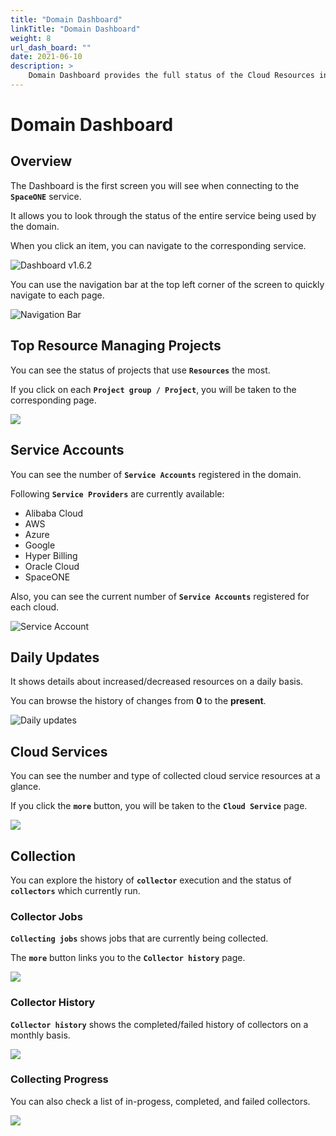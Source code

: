 ```yaml
---
title: "Domain Dashboard"
linkTitle: "Domain Dashboard"
weight: 8
url_dash_board: "" 
date: 2021-06-10
description: >
    Domain Dashboard provides the full status of the Cloud Resources in your domain.
---
```


# Domain Dashboard

## Overview

The Dashboard is the first screen you will see when connecting to the **`SpaceONE`** service.

  
It allows you to look through the status of the entire service being used by the domain. 

When you click an item, you can navigate to the corresponding service.

![Dashboard v1.6.2](/docs/guides/dashboard/dashboard_img/dashboard_img_01.png)


You can use the navigation bar at the top left corner of the screen to quickly navigate to each page.

![Navigation Bar](/docs/guides/dashboard/dashboard_img/dashboard_img_02.png)



## Top Resource Managing Projects

You can see the status of projects that use **`Resources`** the most. 

If you click on each  **`Project group / Project`**, you will be taken to the corresponding page.

![](/docs/guides/dashboard/dashboard_img/dashboard_img_03.png)



## Service Accounts

You can see the number of **`Service Accounts`** registered in the domain. 

Following **`Service Providers`** are currently available: 

* Alibaba Cloud
* AWS
* Azure
* Google
* Hyper Billing
* Oracle Cloud
* SpaceONE

<!-- * AWS
* Azure
* GCP
* Megazone Hyper Billing
* Megazone -->

Also, you can see the current number of **`Service Accounts`** registered for each cloud.

![Service Account](/docs/guides/dashboard/dashboard_img/dashboard_img_04.png)



## Daily Updates

It shows details about increased/decreased resources on a daily basis. 

You can browse the history of changes from **0** to the **present**. 


![Daily updates](/docs/guides/dashboard/dashboard_img/dashboard_img_05.png)



## Cloud Services

You can see the number and type of collected cloud service resources at a glance. 

If you click the **`more`** button, you will be taken to the **`Cloud Service`** page.

![](/docs/guides/dashboard/dashboard_img/dashboard_img_06.png)

## Collection

You can explore the history of **`collector`** execution and the status of **`collectors`** which currently run.

### Collector Jobs

**`Collecting jobs`** shows jobs that are currently being collected. 

The **`more`** button links you to the **`Collector history`** page.

![](/docs/guides/dashboard/dashboard_img/dashboard_img_07.png)

### Collector History

**`Collector history`** shows the completed/failed history of collectors on a monthly basis.

![](/docs/guides/dashboard/dashboard_img/dashboard_img_08.png)

### Collecting Progress

 You can also check a list of in-progess, completed, and failed collectors.

![](/docs/guides/dashboard/dashboard_img/dashboard_img_09.png)
